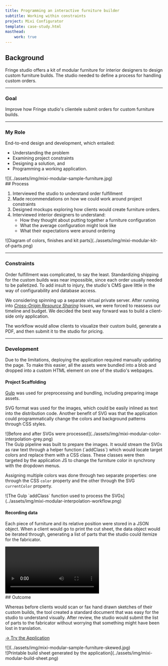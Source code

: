```yaml
---
title: Programming an interactive furniture builder
subtitle: Working within constraints
project: Mixi Configurator
template: case-study.html
masthead:
    work: true
---
```


<section class="grid indenter:3/5 flip-top:kid border-top:3px border-accent:cyan">

## Background
Fringe studio offers a kit of modular furniture for interior designers to design custom furniture builds. The studio needed to define a process for handling custom orders.

---

### Goal 
Improve how Fringe studio's clientele submit orders for custom furniture builds.

---

### My Role 
 
End-to-end design and development, which entailed:

* Understanding the problem
* Examining project constraints
* Designing a solution, and
* Programming a working application.

<div class="subgrid" data-tab="0">
![](../assets/img/mixi-modular-sample-furniture.jpg)
</div>
</section>

<section class="grid indenter:3/2/4 split-lists flip-top:kid border-top:3px border-accent:magenta">
## Process
 
1. Interviewed the studio to understand order fulfillment
1. Made recommendations on how we could work around project constraints
1. Designed mockups exploring how clients would create furniture orders.
1. Interviewed interior designers to understand:
    - How they thought about putting together a furniture configuration
    - What the average configuration might look like
    - What their expectations were around ordering

<div class="bkg:grey  pano" data-tab='0'>
![Diagram of colors, finishes and kit parts](../assets/img/mixi-modular-kit-of-parts.png)
</div>

---

### Constraints 
 
Order fulfillment was complicated, to say the least. Standardizing shipping for the custom builds was near impossible, since each order usually needed to be palletized. To add insult to injury, the studio's CMS gave little in the way of configurability and database access.

We considering spinning up a separate virtual private server. After running into [_Cross-Origin Resource Sharing_](https://developer.mozilla.org/en-US/docs/Web/HTTP/CORS) Issues, we were forced to reassess our timeline and budget. We decided the best way forward was to build a client-side only application.

The workflow would allow clients to visualize their custom build, generate a PDF, and then submit it to the studio for pricing. 

--- 

### Development 
 
Due to the limitations, deploying the application required manually updating the page. To make this easier, all the assets were bundled into a blob and dropped into a custom HTML element on one of the studio's webpages.

 

#### Project Scaffolding
[Gulp](https://gulpjs.com/) was used for preprocessing and bundling, including preparing image assets.

SVG format was used for the images, which could be easily inlined as text into the distribution code. Another benefit of SVG was that the application could programmatically change the colors and background patterns through CSS styles.

 
<div class='left-third'>
![Before and after SVGs were processed](../assets/img/mixi-modular-color-interpolation-grey.png)
</div>

<div class='left-third align-self:end'>
The Gulp pipeline was built to prepare the images. It would stream the SVGs as raw text through a helper function (`addClass`) which would locate target colors and replace them with a CSS class. These classes were then targeted by the application JS to change the furniture color in synchrony with the dropdown menus.

Assigning multiple colors was done through two separate properties: one through the CSS `color` property and the other through the SVG `currentColor` property.
</div>

<div class="cinch-up">
![The Gulp `addClass` function used to process the SVGs](../assets/img/mixi-modular-interpolation-workflow.png)
</div>
 
#### Recording data 
Each piece of furniture and its relative position were stored in a JSON object. When a client would go to print the cut sheet, the data object would be iterated through, generating a list of parts that the studio could itemize for the fabricator.

<div class="bkg:grey pano" data-tab='0'>
<video autoplay playsinline loop>
  <source src="/assets/video/mixi-modular-configurator-demo.mp4" type="video/mp4">
</video>
</div>

</section>

<section class="grid indenter:3/5 flip-top:kid border-top:3px border-accent:yellow">
## Outcome 
 
Whereas before clients would scan or fax hand drawn sketches of their custom builds, the tool created a standard document that was easy for the studio to understand visually. After review, the studio would submit the list of parts to the fabricator without worrying that something might have been lost in translation.

<div>
<p class="h4 font:regular border padding:size3 margin-top:size3 display:inline-block text-align:center">
  <a href="https://xavier.valarino.com/fringe-studio/" >
    <span class="border-bottom:white"
	  aria-hidden="true">
	  →
    </span>
    Try the Application
  </a>
</p>
</div>

<div class="padding-stack">
![](../assets/img/mixi-modular-sample-furniture-skewed.jpg)
</div>

<div class="border:img half margin-top:size3 cinch-up" data-tab="0" >
![Printable build sheet generated by the application](../assets/img/mixi-modular-build-sheet.png)
</div>


</section>
